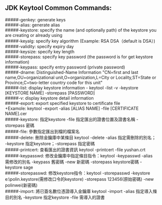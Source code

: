## JDK Keytool Common Commands:
#####-genkey: generate keys <br>
#####-alias: generate alias <br>
#####-keystore: specify the name (and optionally path) of the keystore you are creating or already using <br>
#####-keyalg: specify key algorithm (Example: RSA  DSA（default is DSA）) <br>
#####-validity: specify expiry day <br>
#####-keysize: specify key length <br>
#####-storepass: specify key password (the password is for get keystore information) <br>
#####-keypass: specify entry password (private password) <br>
#####-dname: Distinguished-Name Information "CN=first and last name,OU=organizational unit,O=organization,L=City or Locality,ST=State or Province,C=two-letter country code for this unit" <br>
#####-list: display keystore information - keytool -list -v -keystore [KEYSTORE NAME] -storepass [PASSWORD] <br>
#####-v: display keystore detail information <br>
#####-export: export specified keystore to certificate file <br> 
 +Examole: keytool -export -alias [ALIAS NAME] -file [CERTIFICATE NAME].cer <br>
#####-keystore: 指定keystore -file 指定匯出的證書位置及證書名稱 -storepass 密碼 <br>
#####-file: 參數指定匯出到檔的檔案名 <br>
#####-delete: 刪除金鑰庫中某條目 keytool -delete -alias 指定需刪除的別名； -keystore 指定keystore；-storepass 指定密碼 <br>
#####-printcert: 查看匯出的證書資訊 keytool -printcert -file yushan.crt <br>
#####-keypasswd: 修改金鑰庫中指定條目指令：keytool -keypasswd -alias 需修改的別名 -keypass 舊密碼 -new  新密碼  -storepass keystore密碼  -keystore sage <br>
#####-storepasswd: 修改keystore指令：keytool -storepasswd -keystore e:\polin.keystore(需修改口令的keystore) -storepass 123456(原始密碼) -new polinwei(新密碼) <br>
#####-import: 將已簽名數位憑證導入金鑰庫  keytool -import -alias 指定導入條目的別名 -keystore 指定keystore -file 需導入的證書 <br>

